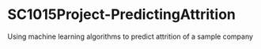 # SC1015Project-PredictingAttrition
Using machine learning algorithms to predict attrition of a sample company
